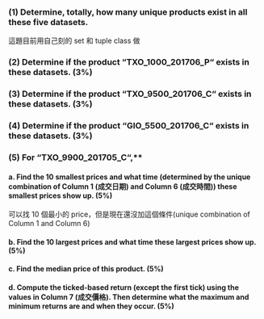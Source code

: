 ### (1) Determine, totally, how many unique products exist in all these five datasets.
這題目前用自己刻的 set 和 tuple class 做
### (2) Determine if the product “TXO_1000_201706_P“ exists in these datasets.  (3%)

### (3) Determine if the product “TXO_9500_201706_C“ exists in these datasets.  (3%)

### (4) Determine if the product “GIO_5500_201706_C“ exists in these datasets.  (3%)

### (5) For “TXO_9900_201705_C“,**  
#### a. Find the 10 smallest prices and what time (determined by the unique combination of Column 1 (成交日期) and Column 6 (成交時間)) these smallest prices show up.  (5%)

可以找 10 個最小的 price，但是現在還沒加這個條件(unique combination of Column 1 and Column 6)

#### b. Find the 10 largest prices and what time these largest prices show up. (5%) 

#### c. Find the median price of this product. (5%) 

#### d. Compute the ticked-based return (except the first tick) using the values in Column 7 (成交價格). Then determine what the maximum and minimum returns are and when they occur. (5%)

